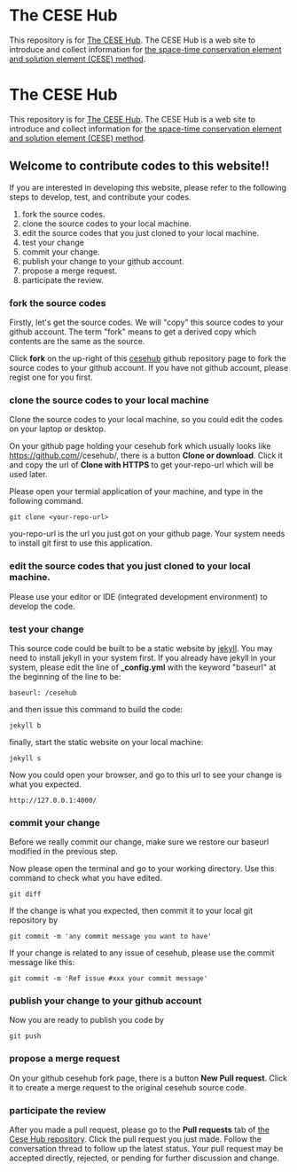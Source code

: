 # The CESE Hub
This repository is for [The CESE Hub](http://cesehub.org/). The CESE Hub is a web site to introduce and collect information for [the space-time conservation element and solution element (CESE) method](http://www.grc.nasa.gov/WWW/microbus/).
# The CESE Hub
This repository is for [The CESE Hub](http://cesehub.org/). The CESE Hub is a web site to introduce and collect information for [the space-time conservation element and solution element (CESE) method](http://www.grc.nasa.gov/WWW/microbus/).

## Welcome to contribute codes to this website!!

If you are interested in developing this website, please refer to the following steps to develop, test, and contribute your codes.

1. fork the source codes.
1. clone the source codes to your local machine.
1. edit the source codes that you just cloned to your local machine.
1. test your change
1. commit your change.
1. publish your change to your github account.
1. propose a merge request.
1. participate the review.

### fork the source codes

Firstly, let's get the source codes. We will "copy" this source codes to your github account. The term "fork" means to get a derived copy which contents are the same as the source.

Click **fork** on the up-right of this [cesehub](https://github.com/cesehub/cesehub/) github repository page to fork the source codes to your github account. If you have not github account, please regist one for you first.

### clone the source codes to your local machine

Clone the source codes to your local machine, so you could edit the codes on your laptop or desktop.

On your github page holding your cesehub fork which usually looks like https://github.com/<your account name>/cesehub/, there is a button **Clone or download**. Click it and copy the url of **Clone with HTTPS** to get your-repo-url which will be used later.

Please open your termial application of your machine, and type in the following command.

```
git clone <your-repo-url>
```
you-repo-url is the url you just got on your github page. Your system needs to install git first to use this application.

### edit the source codes that you just cloned to your local machine.

Please use your editor or IDE (integrated development environment) to develop the code.

### test your change

This source code could be built to be a static website by [jekyll](https://jekyllrb.com/). You may need to install jekyll in your system first. If you already have jekyll in your system, please edit the line of **_config.yml** with the keyword "baseurl" at the beginning of the line to be:

```
baseurl: /cesehub
```

and then issue this command to build the code:

```
jekyll b
```

finally, start the static website on your local machine:

```
jekyll s
```

Now you could open your browser, and go to this url to see your change is what you expected.

```
http://127.0.0.1:4000/
```

### commit your change

Before we really commit our change, make sure we restore our baseurl modified in the previous step.

Now please open the terminal and go to your working directory. Use this command to check what you have edited.

```
git diff
```

If the change is what you expected, then commit it to your local git repository by

```
git commit -m 'any commit message you want to have'
```

If your change is related to any issue of cesehub, please use the commit message like this:
```
git commit -m 'Ref issue #xxx your commit message'
```

### publish your change to your github account

Now you are ready to publish you code by

```
git push
```

### propose a merge request

On your github cesehub fork page, there is a button **New Pull request**. Click it to create a merge request to the original cesehub source code.

### participate the review

After you made a pull request, please go to the **Pull requests** tab of [the Cese Hub repository](https://github.com/cesehub/cesehub/). Click the pull request you just made. Follow the conversation thread to follow up the latest status. Your pull request may be accepted directly, rejected, or pending for further discussion and change.
